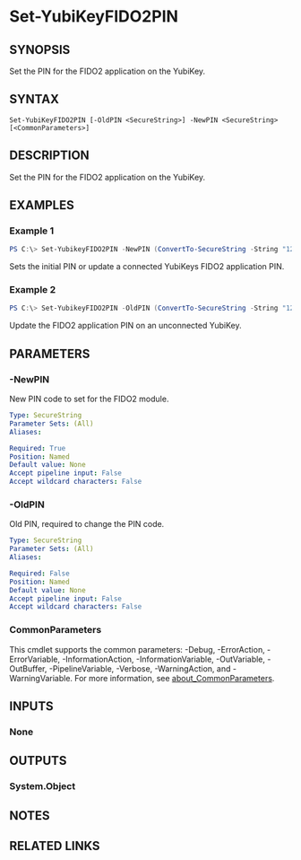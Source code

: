 ﻿---
external help file: powershellYK.dll-Help.xml
Module Name: powershellYK
online version:
schema: 2.0.0
---

# Set-YubiKeyFIDO2PIN

## SYNOPSIS
Set the PIN for the FIDO2 application on the YubiKey.

## SYNTAX

```
Set-YubiKeyFIDO2PIN [-OldPIN <SecureString>] -NewPIN <SecureString> [<CommonParameters>]
```

## DESCRIPTION
Set the PIN for the FIDO2 application on the YubiKey.

## EXAMPLES

### Example 1
```powershell
PS C:\> Set-YubikeyFIDO2PIN -NewPIN (ConvertTo-SecureString -String "123456" -Force -AsPlainText)
```

Sets the initial PIN or update a connected YubiKeys FIDO2 application PIN.

### Example 2
```powershell
PS C:\> Set-YubikeyFIDO2PIN -OldPIN (ConvertTo-SecureString -String "123456" -Force -AsPlainText) -NewPIN (ConvertTo-SecureString -String "234567" -Force -AsPlainText)
```

Update the FIDO2 application PIN on an unconnected YubiKey.

## PARAMETERS

### -NewPIN
New PIN code to set for the FIDO2 module.

```yaml
Type: SecureString
Parameter Sets: (All)
Aliases:

Required: True
Position: Named
Default value: None
Accept pipeline input: False
Accept wildcard characters: False
```

### -OldPIN
Old PIN, required to change the PIN code.

```yaml
Type: SecureString
Parameter Sets: (All)
Aliases:

Required: False
Position: Named
Default value: None
Accept pipeline input: False
Accept wildcard characters: False
```

### CommonParameters
This cmdlet supports the common parameters: -Debug, -ErrorAction, -ErrorVariable, -InformationAction, -InformationVariable, -OutVariable, -OutBuffer, -PipelineVariable, -Verbose, -WarningAction, and -WarningVariable. For more information, see [about_CommonParameters](http://go.microsoft.com/fwlink/?LinkID=113216).

## INPUTS

### None

## OUTPUTS

### System.Object
## NOTES

## RELATED LINKS
